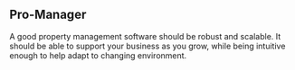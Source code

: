 ## Pro-Manager

A good property management software should be robust and scalable. It should be able to support your business as you grow, while being intuitive enough to help adapt to changing environment. 
